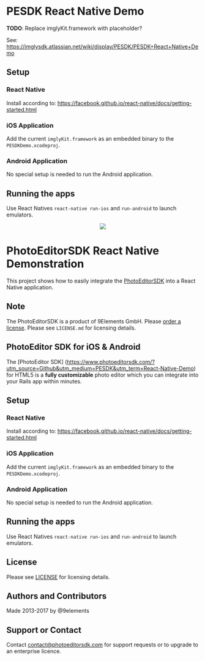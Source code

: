 # PESDK React Native Demo

**TODO**: Replace imglyKit.framework with placeholder?

See: https://imglysdk.atlassian.net/wiki/display/PESDK/PESDK+React+Native+Demo

## Setup

### React Native
Install according to: https://facebook.github.io/react-native/docs/getting-started.html

### iOS Application
Add the current `imglyKit.framework` as an embedded binary to the `PESDKDemo.xcodeproj`.

### Android Application
No special setup is needed to run the Android application.

## Running the apps
Use React Natives `react-native run-ios` and `run-android` to launch emulators.



<p align="center">
  <img src="http://static.photoeditorsdk.com/logo.png" />
</p>

# PhotoEditorSDK React Native Demonstration
This project shows how to easily integrate the [PhotoEditorSDK](https://www.photoeditorsdk.com) into a React Native application.

## Note 
The PhotoEditorSDK is a product of 9Elements GmbH. 
Please [order a license](https://www.photoeditorsdk.com/pricing#contact/?utm_source=Github&utm_medium=PESDK&utm_term=React-Native-Demo). Please see `LICENSE.md` for licensing details.


## PhotoEditor SDK for iOS & Android
The [PhotoEditor SDK] (https://www.photoeditorsdk.com/?utm_source=Github&utm_medium=PESDK&utm_term=React-Native-Demo) for HTML5 is a **fully customizable** photo editor which you can integrate into your Rails app within minutes.

## Setup

### React Native
Install according to: https://facebook.github.io/react-native/docs/getting-started.html

### iOS Application
Add the current `imglyKit.framework` as an embedded binary to the `PESDKDemo.xcodeproj`.

### Android Application
No special setup is needed to run the Android application.

## Running the apps
Use React Natives `react-native run-ios` and `run-android` to launch emulators.

## License
Please see [LICENSE](https://github.com/imgly/pesdk-react-native-demo/blob/master/LICENSE.md) for licensing details.

## Authors and Contributors
Made 2013-2017 by @9elements

## Support or Contact
Contact contact@photoeditorsdk.com for support requests or to upgrade to an enterprise licence.


